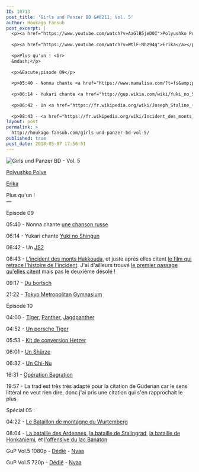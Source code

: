 ```yaml
---
ID: 10713
post_title: 'Girls und Panzer BD &#8211; Vol. 5'
author: Houkago Fansub
post_excerpt: |
  <p><a href="https://www.youtube.com/watch?v=AaGlB5jeD0I">Polyushko Polye</a></p>
  
  <p><a href="https://www.youtube.com/watch?v=WtlF-Nhz94g">Erika</a></p>
  
  <p>Plus qu'un ! <br>
  &mdash;</p>
  
  <p>&Eacute;pisode 09</p>
  
  <p>05:40 - Nonna chante <a href="https://www.mamalisa.com/?t=fs&amp;p=1044">une chanson russe</a></p>
  
  <p>06:14 - Yukari chante <a href="http://gup.wikia.com/wiki/Yuki_no_Shingun">Yuki no Shingun</a></p>
  
  <p>06:42 - Un <a href="https://fr.wikipedia.org/wiki/Joseph_Staline_(char)">JS2</a></p>
  
  <p>08:43 - <a href="https://fr.wikipedia.org/wiki/Incident_des_monts_Hakk%C5%8Dda">L'incident des monts Hakkouda</a>, et juste apr&egrave;s elles citent <a href="https://fr.wikipedia.org/wiki/Mont_Hakkoda_(film)">le film qui retrace l'histoire de l'incident</a>. J'ai d'ailleurs trouv&eacute;</p>
layout: post
permalink: >
  http://houkago-fansub.com/girls-und-panzer-bd-vol-5/
published: true
post_date: 2018-05-07 17:56:51
---
```

<img src="https://i.imgur.com/TN2EyS5.jpg" alt="Girls und Panzer BD - Vol. 5"><p><a href="https://www.youtube.com/watch?v=AaGlB5jeD0I">Polyushko Polye</a></p>

<p><a href="https://www.youtube.com/watch?v=WtlF-Nhz94g">Erika</a></p>

<p>Plus qu'un ! <br>
—</p>

<p>Épisode 09</p>

<p>05:40 - Nonna chante <a href="https://www.mamalisa.com/?t=fs&amp;p=1044">une chanson russe</a></p>

<p>06:14 - Yukari chante <a href="http://gup.wikia.com/wiki/Yuki_no_Shingun">Yuki no Shingun</a></p>

<p>06:42 - Un <a href="https://fr.wikipedia.org/wiki/Joseph_Staline_(char)">JS2</a></p>

<p>08:43 - <a href="https://fr.wikipedia.org/wiki/Incident_des_monts_Hakk%C5%8Dda">L'incident des monts Hakkouda</a>, et juste après elles citent <a href="https://fr.wikipedia.org/wiki/Mont_Hakkoda_(film)">le film qui retrace l'histoire de l'incident</a>. J'ai d'ailleurs trouvé <a href="https://youtu.be/RL5BxeKoDUA?t=3m48s">le premier passage qu'elles citent</a> mais pas le deuxième désolé !</p>

<p>09:17 - <a href="https://fr.wikipedia.org/wiki/Bortsch">Du bortsch</a></p>

<p>21:22 - <a href="https://fr.wikipedia.org/wiki/Tokyo_Metropolitan_Gymnasium">Tokyo Metropolitan Gymnasium</a></p>

<p>Épisode 10 </p>

<p>04:00 - <a href="https://fr.wikipedia.org/wiki/Panzerkampfwagen_VI_Tiger">Tiger</a>, <a href="https://fr.wikipedia.org/wiki/Panzerkampfwagen_V_Panther">Panther</a>, <a href="https://fr.wikipedia.org/wiki/Jagdpanzer_V">Jagdpanther</a></p>

<p>04:52 - <a href="https://fr.wikipedia.org/wiki/VK_45.01_(P)">Un porsche Tiger</a></p>

<p>05:53 - <a href="https://fr.wikipedia.org/wiki/Jagdpanzer_38(t">Kit de conversion Hetzer</a></p>

<p>06:01 - <a href="https://fr.wikipedia.org/wiki/Blindage_espac%C3%A9">Un Shürze</a></p>

<p>06:32 - <a href="https://en.wikipedia.org/wiki/Type_3_Chi-Nu">Un Chi-Nu</a></p>

<p>16:31 - <a href="https://fr.wikipedia.org/wiki/Op%C3%A9ration_Bagration">Opération Bagration</a></p>

<p>19:57 - La trad est très très adapté pour la citation de Guderian car le sens littéral ne veut rien dire, donc j'ai pris une citation qui s'en rapprochait le plus</p>

<p>Spécial 05 :</p>

<p>04:22 - <a href="https://fr.wikipedia.org/wiki/Bataillon_de_montagne_du_Wurtemberg">Le Bataillon de montagne du Wurtemberg</a></p>

<p>08:04 - <a href="https://fr.wikipedia.org/wiki/Bataille_des_Ardennes">La bataille des Ardennes</a>, <a href="https://fr.wikipedia.org/wiki/Bataille_de_Stalingrad">la bataille de Stalingrad</a>, <a href="https://fr.wikipedia.org/wiki/Bataille_de_Honkaniemi">la bataille de Honkaniemi</a>, et <a href="https://fr.wikipedia.org/wiki/Op%C3%A9ration_Fr%C3%BChlingserwachen">l'offensive du lac Banaton</a></p>

<p>GuP Vol.5 1080p - <a href="https://ddl.houkago-fansub.com/Girls%20und%20Panzer/%5BHoukago-Fansub%5D%20Girls%20und%20Panzer%20-%20Vol.%205%20%5BBD%201080p%20FLAC%2010bits%20Vostfr%5D/">Dédié</a> - <a href="https://nyaa.si/view/1034658">Nyaa</a></p>

<p>GuP Vol.5 720p - <a href="https://ddl.houkago-fansub.com/Girls%20und%20Panzer/%5BHoukago-Fansub%5D%20Girls%20und%20Panzer%20-%20Vol.%205%20%5BBD%20720p%20AAC%2010bits%20Vostfr%5D/">Dédié</a> - <a href="https://nyaa.si/view/1034657">Nyaa</a></p>